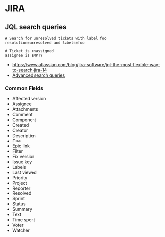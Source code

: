 # JIRA

## JQL search queries

```
# Search for unresolved tickets with label foo
resolution=unresolved and labels=foo

# Ticket is unassigned
assignee is EMPTY
```

* <https://www.atlassian.com/blog/jira-software/jql-the-most-flexible-way-to-search-jira-14>
* [Advanced search
  queries](https://confluence.atlassian.com/jirasoftwarecloud/advanced-searching-764478330.html)

### Common Fields
* Affected version
* Assignee
* Attachments
* Comment
* Component
* Created
* Creator
* Description
* Due
* Epic link
* Filter
* Fix version
* Issue key
* Labels
* Last viewed
* Priority
* Project
* Reporter
* Resolved
* Sprint
* Status
* Summary
* Text
* Time spent
* Voter
* Watcher

